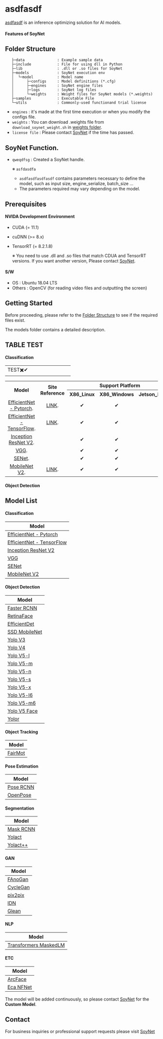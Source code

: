 # asdfasdf

[asdfasdf](https://soynet.io/en/) is an inference optimizing solution for AI models.

#### Features of SoyNet


## Folder Structure


```
   ├─data               : Example sample data
   ├─include            : File for using dll in Python
   ├─lib                : .dll or .so files for SoyNet
   ├─models             : SoyNet execution env
   │  └─model           : Model name
   │      ├─configs     : Model definitions (*.cfg)
   │      ├─engines     : SoyNet engine files
   │      ├─logs        : SoyNet log files
   │      └─weights     : Weight files for SoyNet models (*.weights)
   ├─samples            : Executable File
   └─utils              : Commonly-used functionand trial license
```
 - `engines` : it's made at the first time execution or when you modify the configs file.
 - `weights` : You can download .weights file from `download_soynet_weight.sh` in [weights folder](#folder-structure).
 - `license file` : Please contact [SoyNet](https://soynet.io/en/) if the time has passed.

## SoyNet Function.
 - `qweqdfsg` : Created a SoyNet handle.

   ※ `asfdasdfa`
      - `asdfasdfasdfasdf` contains parameters necessary to define the model, such as input size, engine_serialize, batch_size ...
      - The parameters required may vary depending on the model.

## Prerequisites
#### NVIDA Development Environment
 - CUDA (= 11.1)
 - cuDNN (>= 8.x)
 - TensorRT (= 8.2.1.8)
 
    ※ You need to use .dll and .so files that match CDUA and TensorRT versions. If you want another version, Please contact [SoyNet](https://soynet.io/en/).

#### S/W
 - OS : Ubuntu 18.04 LTS
 - Others : OpenCV (for reading video files and outputting the screen)

## Getting Started
Before proceeding, please refer to the [Folder Structure](#folder-structure) to see if the required files exist.


The models folder contains a detailed description.

## TABLE TEST
#### Classification
<table>
  <tr>
    <td width="200">TEST✖️✔</td>
  </tr>
</table>

<table>
  <tr>
    <th rowspan="2" align=center width="300">Model</td>
    <th rowspan="2" align=center width="200">Site Reference</td>
    <th colspan="3" align=center width="600">Support Platform</td>
      <tr>
         <th align=center width="200">X86_Linux</td>
         <th align=center width="200">X86_Windows</td>
         <th align=center width="200">Jetson_Linux</td>
      </tr>
  </tr>
  <tr>
    <td align=center><a href="https://github.com/soynet-support/SoyNet_model_market/tree/main/models/EfficientNet_pytorch">EfficientNet - Pytorch</a>.</td>
    <td align=center><a href="https://github.com/lukemelas/EfficientNet-PyTorch">LINK</a>.</td>
   <td align=center>✔</td>
   <td align=center>✔</td>
   <td align=center></td>
  </tr>
    <tr>
    <td align=center><a href="https://github.com/soynet-support/SoyNet_model_market/tree/main/models/EfficientNet_TensorFlow">EfficientNet - TensorFlow</a>.</td>
    <td align=center><a href="https://github.com/qubvel/efficientnet#models">LINK</a>.</td>
   <td align=center>✔</td>
   <td align=center>✔</td>
   <td align=center></td>
  </tr>
  </tr>
    <tr>
    <td align=center><a href="https://github.com/soynet-support/SoyNet_model_market/tree/main/models/Inception_resnet_v2">Inception ResNet V2</a>.</td>
    <td align=center></td>
    <td align=center>✔</td>
    <td align=center>✔</td>
    <td align=center></td>
  </tr>
  <tr>
    <td align=center><a href="https://github.com/soynet-support/SoyNet_model_market/tree/main/models/VGG">VGG</a>.</td>
    <td align=center></td>
    <td align=center>✔</td>
    <td align=center>✔</td>
    <td align=center></td>
  </tr>
   <tr>
    <td align=center><a href="https://github.com/soynet-support/SoyNet_model_market/tree/main/models/SENet_legacy_senet">SENet</a>.</td>
    <td align=center></td>
    <td align=center>✔</td>
    <td align=center>✔</td>
    <td align=center></td>
  </tr>
  <tr>
    <td align=center><a href="https://github.com/soynet-support/SoyNet_model_market/tree/main/models/Mobilenet_V2">MobileNet V2</a>.</td>
    <td align=center><a href="https://pytorch.org/vision/stable/_modules/torchvision/models/mobilenetv2.html">LINK</a>.</td>
    <td align=center>✔</td>
    <td align=center>✔</td>
    <td align=center></td>
  </tr>
</table>

#### Object Detection


## Model List
#### Classification
|Model|
|---|
|[EfficientNet - Pytorch](https://github.com/soynet-support/SoyNet_model_market/tree/main/models/EfficientNet_pytorch)|
|[EfficientNet - TensorFlow](https://github.com/soynet-support/SoyNet_model_market/tree/main/models/EfficientNet_TensorFlow)|
|[Inception ResNet V2](https://github.com/soynet-support/SoyNet_model_market/tree/main/models/Inception_resnet_v2)|
|[VGG](https://github.com/soynet-support/SoyNet_model_market/tree/main/models/VGG)|
|[SENet](https://github.com/soynet-support/SoyNet_model_market/tree/main/models/SENet_legacy_senet)|
|[MobileNet V2](https://github.com/soynet-support/SoyNet_model_market/tree/main/models/Mobilenet_V2)|

#### Object Detection
|Model|
|---|
|[Faster RCNN](https://github.com/soynet-support/SoyNet_model_market/tree/main/models/Detectron2_Faster-RCNN)|
|[RetinaFace](https://github.com/soynet-support/SoyNet_model_market/tree/main/models/RetinaFace)|
|[EfficientDet](https://github.com/soynet-support/SoyNet_model_market/tree/main/models/EfficientDet)|
|[SSD MobileNet](https://github.com/soynet-support/SoyNet_model_market/tree/main/models/SSD_Mobilenet)|
|[Yolo V3](https://github.com/soynet-support/SoyNet_model_market/tree/main/models/Yolov3)|
|[Yolo V4](https://github.com/soynet-support/SoyNet_model_market/tree/main/models/Yolov4)|
|[Yolo V5-l](https://github.com/soynet-support/SoyNet_model_market/tree/main/models/Yolov5-6.0-l)|
|[Yolo V5-m](https://github.com/soynet-support/SoyNet_model_market/tree/main/models/Yolov5-6.0-m)|
|[Yolo V5-n](https://github.com/soynet-support/SoyNet_model_market/tree/main/models/Yolov5-6.0-n)|
|[Yolo V5-s](https://github.com/soynet-support/SoyNet_model_market/tree/main/models/Yolov5-6.0-s)|
|[Yolo V5-x](https://github.com/soynet-support/SoyNet_model_market/tree/main/models/Yolov5-6.0-x)|
|[Yolo V5-l6](https://github.com/soynet-support/SoyNet_model_market/tree/main/models/Yolov5-6.0-l6)|
|[Yolo V5-m6](https://github.com/soynet-support/SoyNet_model_market/tree/main/models/Yolov5-6.0-m6)|
|[Yolo V5 Face](https://github.com/soynet-support/SoyNet_model_market/tree/main/models/Yolov5_Face)|
|[Yolor](https://github.com/soynet-support/SoyNet_model_market/tree/main/models/Yolor)|

#### Object Tracking
|Model|
|---|
|[FairMot](https://github.com/soynet-support/SoyNet_model_market/tree/main/models/FairMot)|

#### Pose Estimation
|Model|
|---|
|[Pose RCNN](https://github.com/soynet-support/SoyNet_model_market/tree/main/models/Detectron2_Pose-RCNN)|
|[OpenPose](https://github.com/soynet-support/SoyNet_model_market/tree/main/models/Openpose-Darknet)|

#### Segmentation
|Model|
|---|
|[Mask RCNN](https://github.com/soynet-support/SoyNet_model_market/tree/main/models/Detectron2_Mask-RCNN)|
|[Yolact](https://github.com/soynet-support/SoyNet_model_market/tree/main/models/Yolact)|
|[Yolact++](https://github.com/soynet-support/SoyNet_model_market/tree/main/models/Yolact%2B%2B)|

#### GAN
|Model|
|---|
|[FAnoGan](https://github.com/soynet-support/SoyNet_model_market/tree/main/models/FAnoGan)|
|[CycleGan](https://github.com/soynet-support/SoyNet_model_market/tree/main/models/CycleGan)|
|[pix2pix](https://github.com/soynet-support/SoyNet_model_market/tree/main/models/pix2pix)|
|[IDN](https://github.com/soynet-support/SoyNet_model_market/tree/main/models/IDN)|
|[Glean](https://github.com/soynet-support/SoyNet_model_market/tree/main/models/glean)|

#### NLP
|Model|
|---|
|[Transformers MaskedLM](https://github.com/soynet-support/SoyNet_model_market/tree/main/models/Transformers_MaskedLM)|

#### ETC
|Model|
|---|
|[ArcFace](https://github.com/soynet-support/SoyNet_model_market/tree/main/models/ArcFace)|
|[Eca NFNet](https://github.com/soynet-support/SoyNet_model_market/tree/main/models/Eca_NFNet)|

The model will be added continuously, so please contact [SoyNet](https://soynet.io/en/) for the **Custom Model**.

## Contact
For business inquiries or professional support requests please visit [SoyNet](https://market.soymlops.com/#/)
